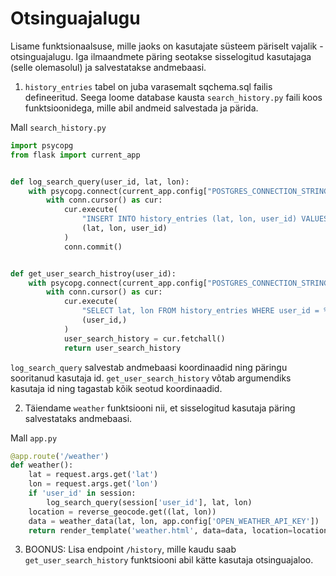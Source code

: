 # Otsinguajalugu

Lisame funktsionaalsuse, mille jaoks on kasutajate süsteem päriselt vajalik - otsinguajalugu. Iga ilmaandmete päring seotakse sisselogitud kasutajaga (selle olemasolul) ja salvestatakse andmebaasi.

1. `history_entries` tabel on juba varasemalt sqchema.sql failis defineeritud. Seega loome database kausta `search_history.py` faili koos funktsioonidega, mille abil andmeid salvestada ja pärida.

Mall `search_history.py`
```python
import psycopg
from flask import current_app


def log_search_query(user_id, lat, lon):
    with psycopg.connect(current_app.config["POSTGRES_CONNECTION_STRING"]) as conn:
        with conn.cursor() as cur:
            cur.execute(
                "INSERT INTO history_entries (lat, lon, user_id) VALUES (%s, %s, %s)",
                (lat, lon, user_id)
            )
            conn.commit()


def get_user_search_histroy(user_id):
    with psycopg.connect(current_app.config["POSTGRES_CONNECTION_STRING"]) as conn:
        with conn.cursor() as cur:
            cur.execute(
                "SELECT lat, lon FROM history_entries WHERE user_id = %s",
                (user_id,)
            )
            user_search_history = cur.fetchall()
            return user_search_history

```

`log_search_query` salvestab andmebaasi koordinaadid ning päringu sooritanud kasutaja id.
`get_user_search_history` võtab argumendiks kasutaja id ning tagastab kõik seotud koordinaadid.

2. Täiendame `weather` funktsiooni nii, et sisselogitud kasutaja päring salvestataks andmebaasi.

Mall `app.py`
```python
@app.route('/weather')
def weather():
    lat = request.args.get('lat')
    lon = request.args.get('lon')
    if 'user_id' in session:
        log_search_query(session['user_id'], lat, lon)
    location = reverse_geocode.get((lat, lon))
    data = weather_data(lat, lon, app.config['OPEN_WEATHER_API_KEY'])
    return render_template('weather.html', data=data, location=location)
```

3. BOONUS: Lisa endpoint `/history`, mille kaudu saab `get_user_search_history` funktsiooni abil kätte kasutaja otsinguajaloo.

